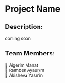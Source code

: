 # Project Name  


## Description:
coming soon  


## Team Members:  
🔹 Aigerim Manat  
🔹 Raimbek Ayaulym  
🔹 Abisheva Yasmin  

